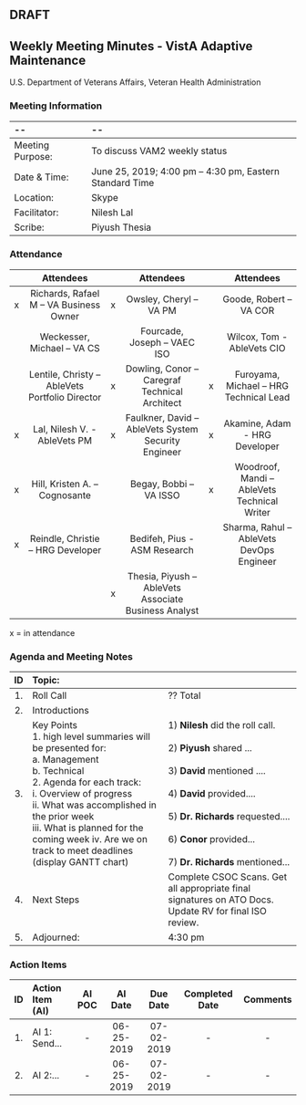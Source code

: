 ## DRAFT

## Weekly Meeting Minutes  - VistA Adaptive Maintenance
U.S. Department of Veterans Affairs, Veteran Health Administration


### Meeting Information
| -- | -- |
|:---|:---|
| Meeting Purpose: | To discuss VAM2 weekly status  |
| Date & Time: | June 25, 2019; 4:00 pm – 4:30 pm, Eastern Standard Time |
| Location:	| Skype | 
| Facilitator:	| Nilesh Lal |
| Scribe: | Piyush Thesia |


### Attendance

|  | Attendees |  | Attendees	|  | Attendees |
|:---:|:---:|:---:|:---:|:---:|:---:|
| x | Richards, Rafael M – VA Business Owner | x | Owsley, Cheryl – VA PM |  | Goode, Robert – VA COR |
|   | Weckesser, Michael – VA CS |  | Fourcade, Joseph – VAEC ISO |  | Wilcox, Tom - AbleVets CIO | 
|  | Lentile, Christy – AbleVets Portfolio Director | x | Dowling, Conor – Caregraf Technical Architect | x | Furoyama, Michael – HRG Technical Lead | 
| x | Lal, Nilesh V. - AbleVets PM | x | Faulkner, David – AbleVets System Security Engineer | x | Akamine, Adam - HRG Developer |
| x | Hill, Kristen A. – Cognosante |  | Begay, Bobbi – VA ISSO  | x | Woodroof, Mandi – AbleVets Technical Writer |
| x | Reindle, Christie – HRG Developer |  | Bedifeh, Pius - ASM Research  |  | Sharma, Rahul – AbleVets DevOps Engineer |
|  | | x | Thesia, Piyush – AbleVets Associate Business Analyst | | |


x = in attendance


### Agenda and Meeting Notes

| ID | Topic: |  |
|:---:|:---|:---|
| 1. | Roll Call | ?? Total |
| 2. | Introductions |  | 
| 3. | Key Points </br> 1.	high level summaries will be presented for: </br> a.	Management </br> b.	Technical </br> 2.	Agenda for each track: </br> i.	Overview of progress </br> ii.	What was accomplished in the prior week </br> iii.	What is planned for the coming week iv.	Are we on track to meet deadlines (display GANTT chart) | 1) **Nilesh** did the roll call. </br> </br> 2) **Piyush** shared ... </br> </br> 3)  **David** mentioned .... </br> </br> 4) **David** provided....  </br> </br>  5) **Dr. Richards** requested.... </br> </br> 6) **Conor** provided... </br> </br> 7) **Dr. Richards** mentioned... | 
| 4. |	Next Steps | Complete CSOC Scans. Get all appropriate final signatures on ATO Docs. Update RV for final ISO review.  |
| 5. | Adjourned: | 4:30 pm |



### Action Items

| ID | Action Item (AI) | AI POC | AI Date | Due Date | Completed Date | Comments |
|:---:|:---|:---:|:---:|:---:|:---:|:---:|
| 1. | AI 1: Send... | - |  06-25-2019 | 07-02-2019| - | - |
| 2. | AI 2:... | - |  06-25-2019 | 07-02-2019| - | - |

